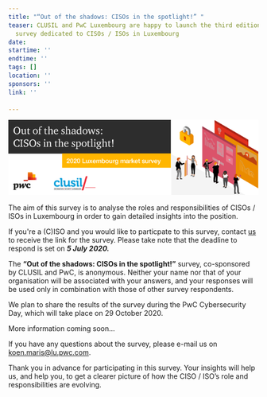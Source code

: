 ```yaml
---
title: "“Out of the shadows: CISOs in the spotlight!” "
teaser: CLUSIL and PwC Luxembourg are happy to launch the third edition of the only
  survey dedicated to CISOs / ISOs in Luxembourg
date: 
startime: ''
endtime: ''
tags: []
location: ''
sponsors: ''
link: ''

---
```

![](/assets/img/banner-ciso-survey_bat.png)

The aim of this survey is to analyse the roles and responsibilities of CISOs / ISOs in Luxembourg in order to gain detailed insights into the position.

If you're a (C)ISO and you would like to particpate to this survey, contact [us](mailto:secgen@securitymadein.lu) to receive the link for the survey. Please take note that the deadline to respond is set on **_5 July 2020._**

The **“Out of the shadows: CISOs in the spotlight!”** survey, co-sponsored by CLUSIL and PwC, is anonymous. Neither your name nor that of your organisation will be associated with your answers, and your responses will be used only in combination with those of other survey respondents.

We plan to share the results of the survey during the PwC Cybersecurity Day, which will take place on 29 October 2020.

More information coming soon...

If you have any questions about the survey, please e-mail us on [koen.maris@lu.pwc.com](mailto:koen.maris@lu.pwc.com).

Thank you in advance for participating in this survey. Your insights will help us, and help you, to get a clearer picture of how the CISO / ISO’s role and responsibilities are evolving.